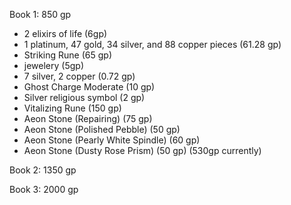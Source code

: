 Book 1: 850 gp

- 2 elixirs of life (6gp)
- 1 platinum, 47 gold, 34 silver, and 88 copper pieces (61.28 gp)
- Striking Rune (65 gp)
- jewelery (5gp)
- 7 silver, 2 copper (0.72 gp)
- Ghost Charge Moderate (10 gp)
- Silver religious symbol (2 gp)
- Vitalizing Rune (150 gp)
- Aeon Stone (Repairing) (75 gp)
- Aeon Stone (Polished Pebble) (50 gp)
- Aeon Stone (Pearly White Spindle) (60 gp)
- Aeon Stone (Dusty Rose Prism) (50 gp)  (530gp currently)

Book 2: 1350 gp

Book 3: 2000 gp
